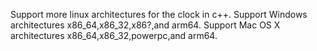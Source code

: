 

Support more linux architectures for the clock in c++. Support Windows architectures x86_64,x86_32,x86?,and arm64. Support Mac OS X architectures x86_64,x86_32,powerpc,and arm64.
